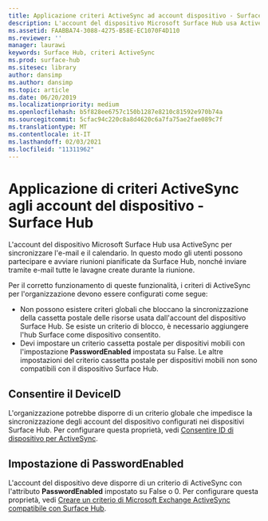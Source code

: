 ```yaml
---
title: Applicazione criteri ActiveSync ad account dispositivo - Surface Hub
description: L'account del dispositivo Microsoft Surface Hub usa ActiveSync per sincronizzare l'e-mail e il calendario. In questo modo gli utenti possono partecipare e avviare riunioni pianificate da Surface Hub, nonché inviare tramite e-mail tutte le lavagne create durante la riunione.
ms.assetid: FAABBA74-3088-4275-B58E-EC1070F4D110
ms.reviewer: ''
manager: laurawi
keywords: Surface Hub, criteri ActiveSync
ms.prod: surface-hub
ms.sitesec: library
author: dansimp
ms.author: dansimp
ms.topic: article
ms.date: 06/20/2019
ms.localizationpriority: medium
ms.openlocfilehash: b5f828ee6757c150b1287e8210c81592e970b74a
ms.sourcegitcommit: 5cfac94c220c8a8d4620c6a7fa75ae2fae089c7f
ms.translationtype: MT
ms.contentlocale: it-IT
ms.lasthandoff: 02/03/2021
ms.locfileid: "11311962"
---
```

# Applicazione di criteri ActiveSync agli account del dispositivo - Surface Hub


L'account del dispositivo Microsoft Surface Hub usa ActiveSync per sincronizzare l'e-mail e il calendario. In questo modo gli utenti possono partecipare e avviare riunioni pianificate da Surface Hub, nonché inviare tramite e-mail tutte le lavagne create durante la riunione.

Per il corretto funzionamento di queste funzionalità, i criteri di ActiveSync per l'organizzazione devono essere configurati come segue:

-   Non possono esistere criteri globali che bloccano la sincronizzazione della cassetta postale delle risorse usata dall'account del dispositivo Surface Hub. Se esiste un criterio di blocco, è necessario aggiungere l'hub Surface come dispositivo consentito.
-   Devi impostare un criterio cassetta postale per dispositivi mobili con l'impostazione **PasswordEnabled** impostata su False. Le altre impostazioni del criterio cassetta postale per dispositivi mobili non sono compatibili con il dispositivo Surface Hub.

## Consentire il DeviceID

L'organizzazione potrebbe disporre di un criterio globale che impedisce la sincronizzazione degli account del dispositivo configurati nei dispositivi Surface Hub. Per configurare questa proprietà, vedi [Consentire ID di dispositivo per ActiveSync](appendix-a-powershell-scripts-for-surface-hub.md#allowing-device-ids-for-activesync).

## Impostazione di PasswordEnabled

L'account del dispositivo deve disporre di un criterio di ActiveSync con l'attributo **PasswordEnabled** impostato su False o 0. Per configurare questa proprietà, vedi [Creare un criterio di Microsoft Exchange ActiveSync compatibile con Surface Hub](appendix-a-powershell-scripts-for-surface-hub.md#create-compatible-as-policy).

 

 





